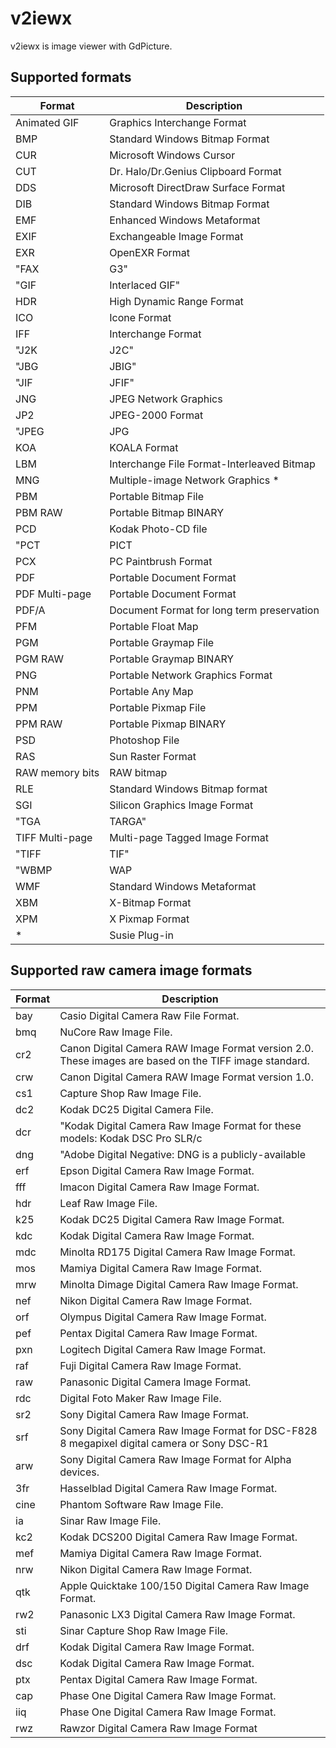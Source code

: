 # v2iewx
v2iewx is image viewer with GdPicture.

## Supported formats
Format|Description
-|-
Animated GIF|Graphics Interchange Format
BMP|Standard Windows Bitmap Format
CUR|Microsoft Windows Cursor
CUT|Dr. Halo/Dr.Genius Clipboard Format
DDS|Microsoft DirectDraw Surface Format
DIB|Standard Windows Bitmap Format
EMF|Enhanced Windows Metaformat
EXIF|Exchangeable Image Format
EXR|OpenEXR Format
"FAX| G3"|Group 3 Raw Fax Format
"GIF| Interlaced GIF"|Graphics Interchange Format
HDR|High Dynamic Range Format
ICO|Icone Format
IFF|Interchange Format
"J2K| J2C"|JPEG-2000 Codestream
"JBG| JBIG"|Joint Bi-level Image Experts Group
"JIF| JFIF"|JPEG File Interchange Format
JNG|JPEG Network Graphics
JP2|JPEG-2000 Format
"JPEG| JPG| JPE"|Joint Photographic Expert Group
KOA|KOALA Format
LBM|Interchange File Format-Interleaved Bitmap
MNG|Multiple-image Network Graphics *
PBM|Portable Bitmap File
PBM RAW|Portable Bitmap BINARY
PCD|Kodak Photo-CD file
"PCT| PICT| PIC"|Macintosh PICT Format
PCX|PC Paintbrush Format
PDF|Portable Document Format
PDF Multi-page|Portable Document Format
PDF/A|Document Format for long term preservation
PFM|Portable Float Map
PGM|Portable Graymap File
PGM RAW|Portable Graymap BINARY
PNG|Portable Network Graphics Format
PNM|Portable Any Map
PPM|Portable Pixmap File
PPM RAW|Portable Pixmap BINARY
PSD|Photoshop File
RAS|Sun Raster Format
RAW memory bits|RAW bitmap
RLE|Standard Windows Bitmap format
SGI|Silicon Graphics Image Format
"TGA| TARGA"|TARGA Image Format
TIFF Multi-page|Multi-page Tagged Image Format
"TIFF| TIF"|Tagged Image Format
"WBMP| WAP| WBM"|Wireless Bitmap
WMF|Standard Windows Metaformat
XBM|X-Bitmap Format
XPM|X Pixmap Format
*|Susie Plug-in|

## Supported raw camera image formats
Format|Description
-|-
bay|Casio Digital Camera Raw File Format.
bmq|NuCore Raw Image File.
cr2|Canon Digital Camera RAW Image Format version 2.0. These images are based on the TIFF image standard.
crw|Canon Digital Camera RAW Image Format version 1.0. 
cs1|Capture Shop Raw Image File.
dc2|Kodak DC25 Digital Camera File.
dcr|"Kodak Digital Camera Raw Image Format for these models: Kodak DSC Pro SLR/c| Kodak DSC Pro SLR/n| Kodak DSC Pro 14N| Kodak DSC PRO 14nx."
dng|"Adobe Digital Negative: DNG is a publicly-available| archival format for the raw files generated by digital cameras. By addressing the lack of an open standard for the raw files created by individual camera models| DNG helps ensure that photographers will be able to access their files in the future. "
erf|Epson Digital Camera Raw Image Format.
fff|Imacon Digital Camera Raw Image Format.
hdr|Leaf Raw Image File.
k25|Kodak DC25 Digital Camera Raw Image Format.
kdc|Kodak Digital Camera Raw Image Format.
mdc|Minolta RD175 Digital Camera Raw Image Format.
mos|Mamiya Digital Camera Raw Image Format.
mrw|Minolta Dimage Digital Camera Raw Image Format.
nef|Nikon Digital Camera Raw Image Format.
orf|Olympus Digital Camera Raw Image Format.
pef|Pentax Digital Camera Raw Image Format.
pxn|Logitech Digital Camera Raw Image Format.
raf|Fuji Digital Camera Raw Image Format.
raw|Panasonic Digital Camera Image Format.
rdc|Digital Foto Maker Raw Image File.
sr2|Sony Digital Camera Raw Image Format.
srf|Sony Digital Camera Raw Image Format for DSC-F828 8 megapixel digital camera or Sony DSC-R1
arw|Sony Digital Camera Raw Image Format for Alpha devices.
3fr|Hasselblad Digital Camera Raw Image Format.
cine|Phantom Software Raw Image File.
ia|Sinar Raw Image File.
kc2|Kodak DCS200 Digital Camera Raw Image Format.
mef|Mamiya Digital Camera Raw Image Format.
nrw|Nikon Digital Camera Raw Image Format.
qtk|Apple Quicktake 100/150 Digital Camera Raw Image Format.
rw2|Panasonic LX3 Digital Camera Raw Image Format.
sti|Sinar Capture Shop Raw Image File.
drf|Kodak Digital Camera Raw Image Format.
dsc|Kodak Digital Camera Raw Image Format.
ptx|Pentax Digital Camera Raw Image Format.
cap|Phase One Digital Camera Raw Image Format.
iiq|Phase One Digital Camera Raw Image Format.
rwz|Rawzor Digital Camera Raw Image Format|
